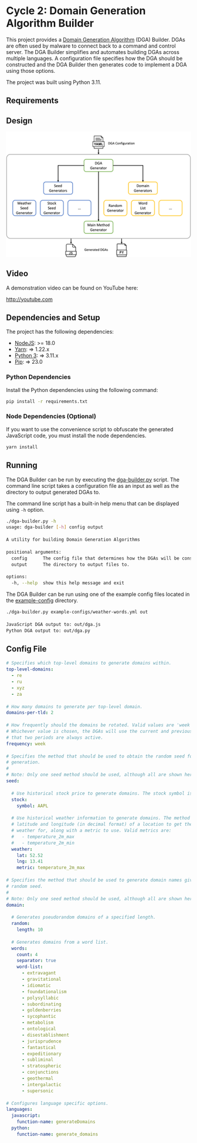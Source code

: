 # Cycle 2: Domain Generation Algorithm Builder
This project provides a [Domain Generation Algorithm](https://en.wikipedia.org/wiki/Domain_generation_algorithm) (DGA) Builder.  DGAs are often used by malware to connect back to a command and control server.  The DGA Builder simplifies and automates building DGAs across multiple languages.  A configuration file specifies how the DGA should be constructed and the DGA Builder then generates code to implement a DGA using those options.

The project was built using Python 3.11.


## Requirements

## Design

![Architecture](assets/architecture.png)

## Video
A demonstration video can be found on YouTube here:

http://youtube.com


## Dependencies and Setup
The project has the following dependencies:

* [NodeJS](https://nodejs.org/en): >= 18.0
* [Yarn](https://yarnpkg.com/): => 1.22.x
* [Python 3](https://www.python.org/): => 3.11.x
* [Pip](https://pip.pypa.io/en/stable/): => 23.0

### Python Dependencies
Install the Python dependencies using the following command:

```bash
pip install -r requirements.txt
```
### Node Dependencies (Optional)
If you want to use the convenience script to obfuscate the generated JavaScript code, you must install the node dependencies.

```bash
yarn install
```


## Running
The DGA Builder can be run by executing the [dga-builder.py](dga-builder.py) script.  The command line script takes a configuration file as an input as well as the directory to output generated DGAs to.

The command line script has a built-in help menu that can be displayed using `-h` option.

```bash
./dga-builder.py -h
usage: dga-builder [-h] config output

A utility for building Domain Generation Algorithms

positional arguments:
  config      The config file that determines how the DGAs will be constructed.
  output      The directory to output files to.

options:
  -h, --help  show this help message and exit
```

The DGA Builder can be run using one of the example config files located in the [example-config](example-config) directory.

```bash
./dga-builder.py example-configs/weather-words.yml out

JavaScript DGA output to: out/dga.js
Python DGA output to: out/dga.py

```

## Config File

```yaml
# Specifies which top-level domains to generate domains within.
top-level-domains:
  - re
  - ru
  - xyz
  - za

# How many domains to generate per top-level domain.
domains-per-tld: 2

# How frequently should the domains be rotated. Valid values are 'week' and 'month'.
# Whichever value is chosen, the DGAs will use the current and previous periods so
# that two periods are always active.
frequency: week  

# Specifies the method that should be used to obtain the random seed for domain
# generation.
#
# Note: Only one seed method should be used, although all are shown here together.
seed:

  # Use historical stock price to generate domains. The stock symbol is specified.
  stock:
    symbol: AAPL
  
  # Use historical weather information to generate domains. The method takes a
  # latitude and longitude (in decimal format) of a location to get the historical
  # weather for, along with a metric to use. Valid metrics are:
  #   - temperature_2m_max
  #   - temperature_2m_min
  weather:
    lat: 52.52
    lng: 13.41
    metric: temperature_2m_max

# Specifies the method that should be used to generate domain names given the
# random seed.
#
# Note: Only one seed method should be used, although all are shown here together.
domain:

  # Generates pseudorandom domains of a specified length.
  random:
    length: 10

  # Generates domains from a word list.
  words:
    count: 4
    separator: true
    word-list:
      - extravagant
      - gravitational
      - idiomatic
      - foundationalism
      - polysyllabic
      - subordinating
      - goldenberries
      - sycophantic
      - metabolism
      - ontological
      - disestablishment
      - jurisprudence
      - fantastical
      - expeditionary
      - subliminal
      - stratospheric
      - conjunctions
      - geothermal
      - intergalactic
      - supersonic

# Configures language specific options.
languages:
  javascript:
    function-name: generateDomains
  python:
    function-name: generate_domains
```
